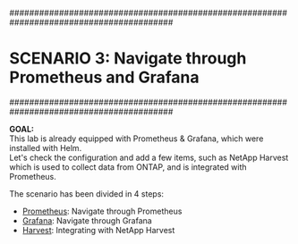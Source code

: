 #########################################################################################
# SCENARIO 3: Navigate through Prometheus and Grafana
#########################################################################################

**GOAL:**  
This lab is already equipped with Prometheus & Grafana, which were installed with Helm.  
Let's check the configuration and add a few items, such as NetApp Harvest which is used to collect data from ONTAP, and is integrated with Prometheus.  

The scenario has been divided in 4 steps:  
- [Prometheus](1_Prometheus): Navigate through Prometheus  
- [Grafana](2_Grafana): Navigate through Grafana  
- [Harvest](3_Harvest): Integrating with NetApp Harvest  
